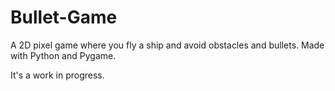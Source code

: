 # Bullet-Game
A 2D pixel game where you fly a ship and avoid obstacles and bullets. Made with Python and Pygame.

It's a work in progress.
